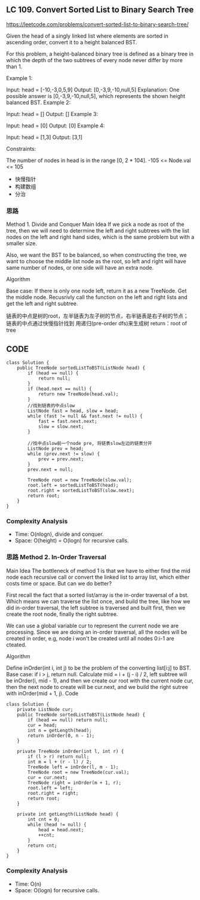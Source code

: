 
## LC 109. Convert Sorted List to Binary Search Tree
https://leetcode.com/problems/convert-sorted-list-to-binary-search-tree/

Given the head of a singly linked list where elements are sorted in ascending order, convert it to a height balanced BST.

For this problem, a height-balanced binary tree is defined as a binary tree in which the depth of the two subtrees of every node never differ by more than 1.

Example 1:

Input: head = [-10,-3,0,5,9] Output: [0,-3,9,-10,null,5] Explanation: One possible answer is [0,-3,9,-10,null,5], which represents the shown height balanced BST. Example 2:

Input: head = [] Output: [] Example 3:

Input: head = [0] Output: [0] Example 4:

Input: head = [1,3] Output: [3,1]

Constraints:

The number of nodes in head is in the range [0, 2 * 104]. -105 <= Node.val <= 105

- 快慢指针
- 构建数组
- 分治

### 思路
Method 1. Divide and Conquer
Main Idea
If we pick a node as root of the tree, then we will need to determine the left and right subtrees with the list nodes on the left and right hand sides, which is the same problem but with a smaller size.

Also, we want the BST to be balanced, so when constructing the tree, we want to choose the middle list node as the root, so left and right will have same number of nodes, or one side will have an extra node.

Algorithm

Base case: If there is only one node left, return it as a new TreeNode.
Get the middle node.
Recusrivly call the function on the left and right lists and get the left and right subtree.

链表的中点是树的root，左半链表为左子树的节点，右半链表是右子树的节点；
链表的中点通过快慢指针找到
用递归(pre-order dfs)来生成树
return：root of tree


## CODE
```
class Solution {
    public TreeNode sortedListToBST(ListNode head) {
        if (head == null) {
            return null;
        }
        if (head.next == null) {
            return new TreeNode(head.val);
        }
        //找到链表的中点slow
        ListNode fast = head, slow = head;
        while (fast != null && fast.next != null) {
            fast = fast.next.next;
            slow = slow.next;
        }
        
        //找中点slow前一个node pre, 将链表slow左边的链表分开
        ListNode prev = head;
        while (prev.next != slow) {
            prev = prev.next;
        }
        prev.next = null;
        
        TreeNode root = new TreeNode(slow.val);
        root.left = sortedListToBST(head);
        root.right = sortedListToBST(slow.next);
        return root;
    }
}

```
### Complexity Analysis
- Time: O(nlogn), divide and conquer.
- Space: O(height) = O(logn) for recursive calls.


### 思路 Method 2. In-Order Traversal
Main Idea
The bottleneck of method 1 is that we have to either find the mid node each recursive call or convert the linked list to array list, which either costs time or space. But can we do better?

First recall the fact that a sorted list/array is the in-order traversal of a bst. Which means we can traverse the list once, and build the tree, like how we did in-order traversal, the left subtree is traversed and built first, then we create the root node, finally the right subtree.

We can use a global variable cur to represent the current node we are processing. Since we are doing an in-order traversal, all the nodes will be created in order, e.g, node i won't be created until all nodes 0:i-1 are cteated.

Algorithm

Define inOrder(int i, int j) to be the problem of the converting list[i:j] to BST.
Base case: if i > j, return null.
Calculate mid = i + (j - i) / 2, left subtree will be inOrder(i, mid - 1), and then we create our root with the current node cur, then the next node to create will be cur.next, and we build the right sutree with inOrder(mid + 1, j).
Code
```
class Solution {
    private ListNode cur;
    public TreeNode sortedListToBST(ListNode head) {
        if (head == null) return null;
        cur = head;
        int n = getLength(head);
        return inOrder(0, n - 1);
    }

    private TreeNode inOrder(int l, int r) {
        if (l > r) return null;
        int m = l + (r - l) / 2;
        TreeNode left = inOrder(l, m - 1);
        TreeNode root = new TreeNode(cur.val);
        cur = cur.next;
        TreeNode right = inOrder(m + 1, r);
        root.left = left;
        root.right = right;
        return root;
    }

    private int getLength(ListNode head) {
        int cnt = 0;
        while (head != null) {
            head = head.next;
            ++cnt;
        }
        return cnt;
    }
}
```
### Complexity Analysis
- Time: O(n)
- Space: O(logn) for recursive calls.
